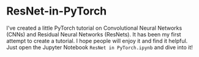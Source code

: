 # ResNet-in-PyTorch

I've created a little PyTorch tutorial on Convolutional Neural Networks (CNNs) and Residual Neural Networks (ResNets).
It has been my first attempt to create a tutorial. I hope people will enjoy it and find it helpful. Just open the Jupyter Notebook `ResNet in PyTorch.ipynb` and dive into it!
